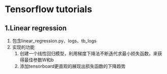 # Tensorflow tutorials #
## 1.Linear regression ##
1. 包含linear_regression.py、logs、tb_logs
2. 实现的功能
	1. 创建一个线性回归模型，利用梯度下降法不断迭代求最小损失函数，来获得最佳参数W和b
	2. 添加tensorboard更直观的展现出损失函数的下降趋势
